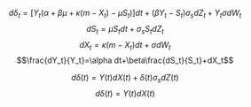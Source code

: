 $$d\delta_t = [Y_t(\alpha+\beta\mu+\kappa(m-X_t)-\mu S_t)]dt+(\beta Y_t-S_t)\sigma_sdZ_t+Y_t\sigma dW_t$$
$$dS_t = \mu S_tdt+\sigma_sS_tdZ_t$$$$dX_t = \kappa(m-X_t)dt+\sigma dW_t$$$$\frac{dY_t}{Y_t}=\alpha dt+\beta\frac{dS_t}{S_t}+dX_t$$

$$d\delta(t) = Y(t)dX(t)+\delta(t)\sigma_sdZ(t)$$$$d\delta (t)= Y(t)dX(t)$$
